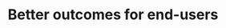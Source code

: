 ---
title:  Better outcomes for end-users
layout: default
parent: Benefits of Effective Technical Communication in Agile Development
nav_order: 1
---